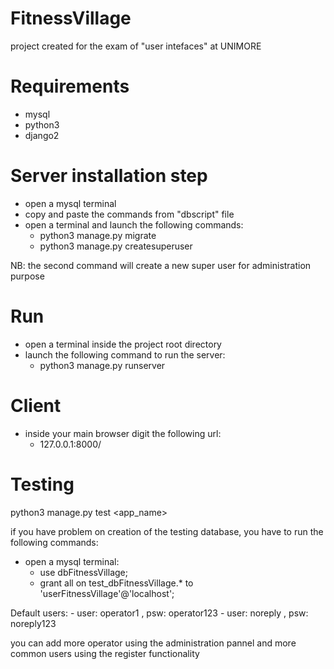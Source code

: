 # FitnessVillage
project created for the exam of "user intefaces" at UNIMORE

# Requirements
 - mysql
 - python3
 - django2

# Server installation step
 - open a mysql terminal
 - copy and paste the commands from "dbscript" file
 - open a terminal and launch the following commands:
	- python3 manage.py migrate
	- python3 manage.py createsuperuser 
	
NB: the second command will create a new super user for administration purpose

# Run 
 - open a terminal inside the project root directory
 - launch the following command to run the server:
	- python3 manage.py runserver

# Client 
 - inside your main browser digit the following url:
	- 127.0.0.1:8000/ 
 
# Testing
 python3 manage.py test <app_name>
 
 if you have problem on creation of the testing database, you have to run the following commands: 
 - open a mysql terminal:
    - use dbFitnessVillage;
    - grant all on test_dbFitnessVillage.* to 'userFitnessVillage'@'localhost';

 Default users:
	- user: operator1 , psw: operator123
	- user: noreply , psw: noreply123

you can add more operator using the administration pannel and more common users using the  register functionality

 
